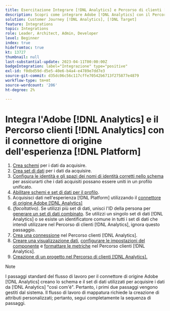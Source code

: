 ```yaml
---
title: Esercitazione Integrare [!DNL Analytics] e Percorso di clienti [!DNL Analytics] con il connettore di origine di Experience [!DNL Platform]
description: Scopri come integrare Adobe [!DNL Analytics] con il Percorso clienti [!DNL Analytics] utilizzando il connettore di origine Experience [!DNL Platform] source.
solution: Customer Journey [!DNL Analytics], [!DNL Target]
feature: Integrations
topic: Integrations
role: Leader, Architect, Admin, Developer
level: Beginner
index: true
hidefromtoc: true
kt: 13727
thumbnail: null
last-substantial-update: 2023-04-11T00:00:00Z
badgeIntegration: label="Integrazione" type="positive"
exl-id: f0dbd59d-d5e5-40e6-b4a4-e4789e7dd7e3
source-git-commit: d35dc06c56c117cffe70542b6713f275877e4879
workflow-type: tm+mt
source-wordcount: '206'
ht-degree: 2%

---
```


# Integra l&#39;Adobe [!DNL Analytics] e il Percorso clienti [!DNL Analytics] con il connettore di origine dell&#39;esperienza [!DNL Platform]

<ol>
    <li><a href="https://experienceleague.adobe.com/it?lang=en#dashboard/learning" _target="_blank" rel="noopener noreferrer">Crea schemi</a> per i dati da acquisire.</li>
    <li><a href="https://experienceleague.adobe.com/docs/platform-learn/tutorials/data-ingestion/create-datasets-and-ingest-data.html?lang=it" _target="_blank" rel="noopener noreferrer">Crea set di dati</a> per i dati da acquisire.</a></li>
    <li><a href="https://experienceleague.adobe.com/docs/platform-learn/tutorials/identities/label-ingest-and-verify-identity-data.html?lang=it" _target="_blank" rel="noopener noreferrer">Configura le identità e gli spazi dei nomi di identità corretti nello schema</a> per assicurarti che i dati acquisiti possano essere uniti in un profilo unificato.</li> 
    <li><a href="https://experienceleague.adobe.com/docs/platform-learn/tutorials/profiles/bring-data-into-the-real-time-customer-profile.html?lang=it" _target="_blank" rel="noopener noreferrer">Abilitare schemi e set di dati per il profilo</a>.</li>
    <li>Acquisisci dati nell'esperienza [!DNL Platform] utilizzando il <a href="https://experienceleague.adobe.com/docs/platform-learn/tutorials/sources/ingest-data-from-adobe-analytics.html?lang=it" _target="_blank" rel="noopener noreferrer">connettore di origine Adobe [!DNL Analytics]</a></li>
    <li><i>(facoltativo)</i>. Se utilizzi più set di dati, unisci l'ID della persona per <a href="https://experienceleague.adobe.com/docs/analytics-platform/using/cja-connections/combined-dataset.html?lang=it" _target="_blank" rel="noopener noreferrer">generare un set di dati combinato</a>. Se utilizzi un singolo set di dati [!DNL Analytics] o se esiste un identificatore comune in tutti i set di dati che intendi utilizzare nel Percorso di clienti [!DNL Analytics], ignora questo passaggio.</li>
    <li><a href="https://experienceleague.adobe.com/docs/customer-journey-analytics-learn/tutorials/connections/connecting-customer-journey-analytics-to-data-sources-in-platform.html?lang=it" _target="_blank" rel="noopener noreferrer">Crea una connessione</a> nel Percorso clienti [!DNL Analytics].</li>
    <li><a href="https://experienceleague.adobe.com/docs/customer-journey-analytics-learn/tutorials/data-views/basic-configuration-for-data-views.html?lang=it" _target="_blank" rel="noopener noreferrer">Creare una visualizzazione dati</a>, <a href="https://experienceleague.adobe.com/docs/customer-journey-analytics-learn/tutorials/data-views/configuring-component-settings-in-data-views.html?lang=it" _target="_blank" rel="noopener noreferrer">configurare le impostazioni del componente</a> e <a href="https://experienceleague.adobe.com/docs/customer-journey-analytics-learn/tutorials/data-views/formatting-metrics-in-data-views.html?lang=it" _target="_blank" rel="noopener noreferrer">formattare le metriche</a> nel Percorso clienti [!DNL Analytics].
    <li><a href="https://experienceleague.adobe.com/docs/customer-journey-analytics-learn/tutorials/analysis-workspace/workspace-projects/build-a-new-project.html?lang=it" _target="_blank" rel="noopener noreferrer">Creazione di un progetto nel Percorso di clienti [!DNL Analytics].</a></li>
</ol>

>[!NOTE]
>
>I passaggi standard del flusso di lavoro per il connettore di origine Adobe [!DNL Analytics] creano lo schema e il set di dati utilizzati per acquisire i dati da [!DNL Analytics] &quot;così com&#39;è&quot;. Pertanto, i primi due passaggi vengono gestiti dal sistema. Il flusso di lavoro di mappatura richiede la creazione di attributi personalizzati; pertanto, segui completamente la sequenza di passaggi.
